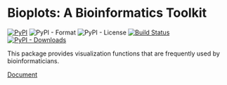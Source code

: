 # Bioplots: A Bioinformatics Toolkit
[![PyPI](https://img.shields.io/pypi/v/Bioplots?color=blue)](https://pypi.org/project/Bioplots/) ![PyPI - Format](https://img.shields.io/pypi/format/Bioplots?style=flat-square) ![PyPI - License](https://img.shields.io/pypi/l/Bioplots?color=red) [![Build Status](https://travis-ci.org/jingxinfu/Bioplots.svg?branch=master)](https://travis-ci.org/jingxinfu/Bioplots) [![PyPI - Downloads](https://img.shields.io/pypi/dm/Bioplots?color=green&label=pypi%20download&logoColor=green&style=flat-square)](https://pypi.org/project/Bioplots/) 

This package provides visualization functions that are frequently used by bioinformaticians. 

[Document](https://jingxinfu.github.io/Bioplots)


